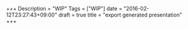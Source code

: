 +++
Description = "WIP"
Tags = ["WIP"]
date = "2016-02-12T23:27:43+09:00"
draft = true
title = "export generated presentation"
+++


